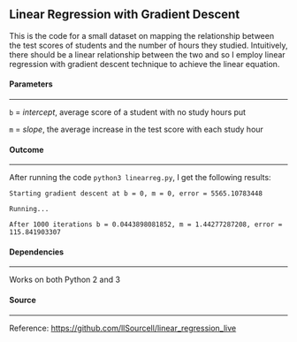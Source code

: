 ## Linear Regression with Gradient Descent

This is the code for a small dataset on mapping the relationship between the test scores of students and the number of hours they studied. Intuitively, there should be a linear relationship between the two and so I employ linear regression with gradient descent technique to achieve the linear equation.

#### Parameters
-----------------------------------------------------------------------------

`b` = *intercept*, average score of a student with no study hours put

`m` = *slope*, the average increase in the test score with each study hour

#### Outcome
-----------------------------------------------------------------------------

After running the code `python3 linearreg.py`, I get the following results:

`Starting gradient descent at b = 0, m = 0, error = 5565.10783448`

`Running...`

`After 1000 iterations b = 0.0443898081852, m = 1.44277287208, error = 115.841903307`

#### Dependencies
-----------------------------------------------------------------------------

Works on both Python 2 and 3

#### Source
-----------------------------------------------------------------------------

Reference: https://github.com/llSourcell/linear_regression_live
 
